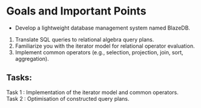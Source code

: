 # Goals and Important Points
- Develop a lightweight database management system named BlazeDB.
1. Translate SQL queries to relational algebra query plans.  
2. Familiarize you with the iterator model for relational operator evaluation.  
3. Implement common operators (e.g., selection, projection, join, sort, aggregation).  

## Tasks:
Task 1 : Implementation of the iterator model and common operators.  
Task 2 : Optimisation of constructed query plans. 


